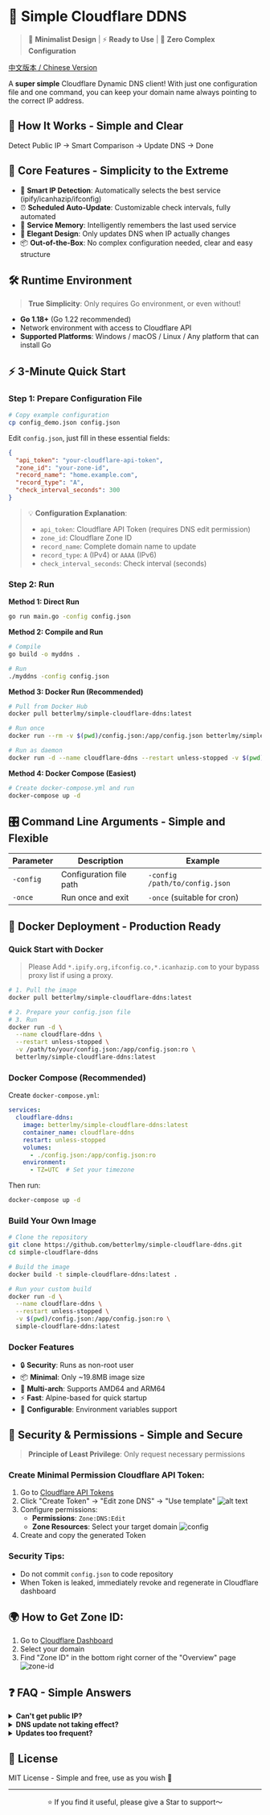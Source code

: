 # 🌟 Simple Cloudflare DDNS

> 🎯 **Minimalist Design** | ⚡ **Ready to Use** | 🔧 **Zero Complex Configuration**

[中文版本 / Chinese Version](README_CN.md)

A **super simple** Cloudflare Dynamic DNS client! With just one configuration file and one command, you can keep your domain name always pointing to the correct IP address.

## 🔧 How It Works - Simple and Clear

Detect Public IP → Smart Comparison → Update DNS → Done

## 🚀 Core Features - Simplicity to the Extreme
- 🎯 **Smart IP Detection**: Automatically selects the best service (ipify/icanhazip/ifconfig)
- ⏰ **Scheduled Auto-Update**: Customizable check intervals, fully automated
- 🧠 **Service Memory**: Intelligently remembers the last used service
- 🎨 **Elegant Design**: Only updates DNS when IP actually changes
- 📦 **Out-of-the-Box**: No complex configuration needed, clear and easy structure

## 🛠️ Runtime Environment

> **True Simplicity**: Only requires Go environment, or even without!

- **Go 1.18+** (Go 1.22 recommended)
- Network environment with access to Cloudflare API
- **Supported Platforms**: Windows / macOS / Linux / Any platform that can install Go

## ⚡ 3-Minute Quick Start

### Step 1: Prepare Configuration File
```bash
# Copy example configuration
cp config_demo.json config.json
```

Edit `config.json`, just fill in these essential fields:
```json
{
  "api_token": "your-cloudflare-api-token",
  "zone_id": "your-zone-id", 
  "record_name": "home.example.com",
  "record_type": "A",
  "check_interval_seconds": 300
}
```

> 💡 **Configuration Explanation**:
> - `api_token`: Cloudflare API Token (requires DNS edit permission)
> - `zone_id`: Cloudflare Zone ID 
> - `record_name`: Complete domain name to update
> - `record_type`: `A` (IPv4) or `AAAA` (IPv6)
> - `check_interval_seconds`: Check interval (seconds)

### Step 2: Run

**Method 1: Direct Run**
```bash
go run main.go -config config.json
```

**Method 2: Compile and Run**
```bash
# Compile
go build -o myddns .

# Run
./myddns -config config.json
```

**Method 3: Docker Run (Recommended)**
```bash
# Pull from Docker Hub
docker pull betterlmy/simple-cloudflare-ddns:latest

# Run once
docker run --rm -v $(pwd)/config.json:/app/config.json betterlmy/simple-cloudflare-ddns:latest ./scfddns -config /app/config.json -once

# Run as daemon
docker run -d --name cloudflare-ddns --restart unless-stopped -v $(pwd)/config.json:/app/config.json betterlmy/simple-cloudflare-ddns:latest
```

**Method 4: Docker Compose (Easiest)**
```bash
# Create docker-compose.yml and run
docker-compose up -d
```

## 🎛️ Command Line Arguments - Simple and Flexible

| Parameter | Description | Example |
|-----------|-------------|---------|
| `-config` | Configuration file path | `-config /path/to/config.json` |
| `-once` | Run once and exit | `-once` (suitable for cron) |

## 🐳 Docker Deployment - Production Ready

### Quick Start with Docker

> Please Add `*.ipify.org,ifconfig.co,*.icanhazip.com` to your bypass proxy list if using a proxy.

```bash
# 1. Pull the image
docker pull betterlmy/simple-cloudflare-ddns:latest

# 2. Prepare your config.json file
# 3. Run
docker run -d \
  --name cloudflare-ddns \
  --restart unless-stopped \
  -v /path/to/your/config.json:/app/config.json:ro \
  betterlmy/simple-cloudflare-ddns:latest
```

### Docker Compose (Recommended)
Create `docker-compose.yml`:
```yaml
services:
  cloudflare-ddns:
    image: betterlmy/simple-cloudflare-ddns:latest
    container_name: cloudflare-ddns
    restart: unless-stopped
    volumes:
      - ./config.json:/app/config.json:ro
    environment:
      - TZ=UTC  # Set your timezone
```

Then run:
```bash
docker-compose up -d
```

### Build Your Own Image
```bash
# Clone the repository
git clone https://github.com/betterlmy/simple-cloudflare-ddns.git
cd simple-cloudflare-ddns

# Build the image
docker build -t simple-cloudflare-ddns:latest .

# Run your custom build
docker run -d \
  --name cloudflare-ddns \
  --restart unless-stopped \
  -v $(pwd)/config.json:/app/config.json:ro \
  simple-cloudflare-ddns:latest
```

### Docker Features
- 🔒 **Security**: Runs as non-root user
- 📦 **Minimal**: Only ~19.8MB image size
- 🚀 **Multi-arch**: Supports AMD64 and ARM64
- ⚡ **Fast**: Alpine-based for quick startup
- 🔧 **Configurable**: Environment variables support

## 🔐 Security & Permissions - Simple and Secure

> **Principle of Least Privilege**: Only request necessary permissions

### Create Minimal Permission Cloudflare API Token:
1. Go to [Cloudflare API Tokens](https://dash.cloudflare.com/profile/api-tokens)
2. Click "Create Token" → "Edit zone DNS" → "Use template"
![alt text](images/dnsmodule.png)
3. Configure permissions:
   - **Permissions**: `Zone:DNS:Edit`
   - **Zone Resources**: Select your target domain
![config](images/config.png)
4. Create and copy the generated Token

### Security Tips:
- Do not commit `config.json` to code repository
- When Token is leaked, immediately revoke and regenerate in Cloudflare dashboard

## 🌍 How to Get Zone ID:
1. Go to [Cloudflare Dashboard](https://dash.cloudflare.com/)
2. Select your domain
3. Find "Zone ID" in the bottom right corner of the "Overview" page
![zone-id](images/zoneId.png)

## ❓ FAQ - Simple Answers

<details>
<summary><strong>Can't get public IP?</strong></summary>

- ✅ The program will automatically try multiple services
- 🔍 When all fail, check network connection or proxy settings
- 💡 Usually a network issue, restart the program to resolve
</details>

<details>
<summary><strong>DNS update not taking effect?</strong></summary>

- ✅ Confirm `zone_id`, `record_name`, `record_type` are filled correctly
- 🔑 Check if API Token permissions are sufficient
- 🔍 Check if Cloudflare console has records with same name but different type
</details>

<details>
<summary><strong>Updates too frequent?</strong></summary>

- 🔧 Appropriately increase `check_interval_seconds` value
- 🌐 Check if network environment frequently changes exit IP
- 💡 Recommend 300-600 second intervals for home users
</details>

## 📄 License

MIT License - Simple and free, use as you wish 🎉

---
<div align="center">
⭐ If you find it useful, please give a Star to support～
</div>
